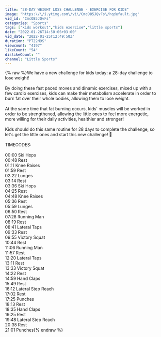 ```yaml
---
title: "28-DAY WEIGHT LOSS CHALLENGE - EXERCISE FOR KIDS"
image: "https:\/\/i.ytimg.com\/vi\/CmcO85JQvFs\/hqdefault.jpg"
vid_id: "CmcO85JQvFs"
categories: "Sports"
tags: ["kids workout","kids exercise","little sports"]
date: "2022-01-26T14:50:06+03:00"
vid_date: "2022-01-25T12:49:50Z"
duration: "PT22M9S"
viewcount: "4197"
likeCount: "54"
dislikeCount: ""
channel: "Little Sports"
---
```

{% raw %}We have a new challenge for kids today: a 28-day challenge to lose weight! <br /><br />By doing these fast paced moves and dinamic exercises, mixed up with a few cardio exercises, kids can make their metabolism accelerate in order to burn fat over their whole bodies, allowing them to lose weight.<br /><br />At the same time that fat burning occurs, kids' muscles will be worked in order to be strengthened, allowing the little ones to feel more energetic, more willing for their daily activities, healthier and stronger!<br /><br />Kids should do this same routine for 28 days to complete the challenge, so let's get the little ones and start this new challenge! 💪<br /><br />TIMECODES:<br /><br />00:00 Ski Hops<br />00:48 Rest<br />01:11 Knee Raises<br />01:59 Rest<br />02:22 Lunges<br />03:14 Rest<br />03:36 Ski Hops<br />04:25 Rest<br />04:48 Knee Raises<br />05:36 Rest<br />05:59 Lunges<br />06:50 Rest<br />07:28 Running Man<br />08:19 Rest<br />08:41 Lateral Taps<br />09:33 Rest<br />09:55 Victory Squat<br />10:44 Rest<br />11:06 Running Man<br />11:57 Rest<br />12:20 Lateral Taps<br />13:11 Rest<br />13:33 Victory Squat<br />14:22 Rest<br />14:59 Hand Claps<br />15:49 Rest<br />16:12 Lateral Step Reach<br />17:02 Rest<br />17:25 Punches<br />18:13 Rest<br />18:35 Hand Claps<br />19:25 Rest<br />19:48 Lateral Step Reach<br />20:38 Rest<br />21:01 Punches{% endraw %}
